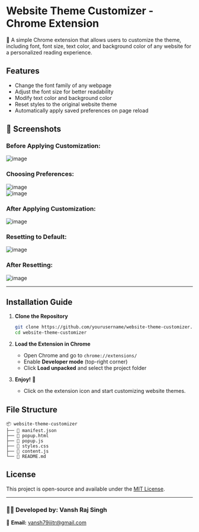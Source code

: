 # Website Theme Customizer - Chrome Extension

🎨 A simple Chrome extension that allows users to customize the theme, including font, font size, text color, and background color of any website for a personalized reading experience.

## Features
- Change the font family of any webpage
- Adjust the font size for better readability
- Modify text color and background color
- Reset styles to the original website theme
- Automatically apply saved preferences on page reload

## 📸 Screenshots

### Before Applying Customization:
![image](https://github.com/user-attachments/assets/924ca966-7384-4247-a004-3e124cc81203)

### Choosing Preferences:
![image](https://github.com/user-attachments/assets/d9e6f7c0-6bc5-47d1-b60e-18f39996d40f)  
![image](https://github.com/user-attachments/assets/72940b72-9672-4c39-b2a9-853b1b23991e)

### After Applying Customization:
![image](https://github.com/user-attachments/assets/ff8cbb2f-0e3a-4dc7-976c-4e2455eb0b50)

### Resetting to Default:
![image](https://github.com/user-attachments/assets/5494624c-09fb-4520-ab29-92912c61e908)

### After Resetting:
![image](https://github.com/user-attachments/assets/325a0b7d-0103-482d-8369-8798d19b8621)

---

## Installation Guide
1. **Clone the Repository**  
   ```sh
   git clone https://github.com/yourusername/website-theme-customizer.git
   cd website-theme-customizer
   ```

2. **Load the Extension in Chrome**  
   - Open Chrome and go to `chrome://extensions/`
   - Enable **Developer mode** (top-right corner)
   - Click **Load unpacked** and select the project folder

3. **Enjoy!** 🎉  
   - Click on the extension icon and start customizing website themes.

## File Structure
```
📦 website-theme-customizer
├── 📄 manifest.json
├── 📄 popup.html
├── 📄 popup.js
├── 📄 styles.css
├── 📄 content.js
└── 📄 README.md
```

## License
This project is open-source and available under the [MIT License](LICENSE).

---

### 👨‍💻 Developed by: **Vansh Raj Singh**  
📧 **Email:** vansh79iiitr@gmail.com


